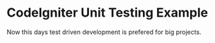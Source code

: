 CodeIgniter Unit Testing Example
=================

Now this days test driven development is prefered for big projects.